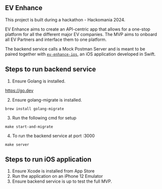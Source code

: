 ## EV Enhance 

This project is built during a hackathon - Hackomania 2024.

EV Enhance aims to create an API-centric app that allows for a one-stop platform for all the different major EV companies. The MVP aims to onboard all EV Partners and interface them to one platform.

The backend service calls a Mock Postman Server and is meant to be paired together with [`ev-enhance-ios`](https://github.com/carsontham/ev-enhance-ios), an iOS application developed in Swift.

## Steps to run backend service

1. Ensure Golang is installed.

https://go.dev

2.  Ensure golang-migrate is installed.

```
brew install golang-migrate
```

3. Run the following cmd for setup

```
make start-and-migrate
```

4. To run the backend service at port :3000

```
make server
```

## Steps to run iOS application
1. Ensure Xcode is installed from App Store
2. Run the application on an iPhone 12 Emulator
3. Ensure backend service is up to test the full MVP.
